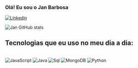 ### Olá! Eu sou o Jan Barbosa
[![Linkedin](https://img.shields.io/badge/LinkedIn-0077B5?style=for-the-badge&logo=linkedin&logoColor=white)](https://www.linkedin.com/in/jan-freitas-barbosa-8b598a234/)

![Jan GitHub stats](https://github-readme-stats.vercel.app/api?username=JanLuiz&show_icons=true&theme=transparent)

## Tecnologias que eu uso no meu dia a dia:

<div style="display: inline_block"><br/>
<img align ="center" alt="JavaScript" src="https://img.shields.io/badge/Java-ED8B00?style=for-the-badge&logo=java&logoColor=white">
<img align ="center" alt="Java" src="https://img.shields.io/badge/JavaScript-323330?style=for-the-badge&logo=javascript&logoColor=F7DF1E">
<img align ="center" alt="Sql" src="https://img.shields.io/badge/MySQL-00000F?style=for-the-badge&logo=mysql&logoColor=white">
<img align ="center" alt="MongoDB" src="https://img.shields.io/badge/MongoDB-4EA94B?style=for-the-badge&logo=mongodb&logoColor=white">
<img align ="center" alt="Python" src="https://img.shields.io/badge/Python-14354C?style=for-the-badge&logo=python&logoColor=white">

